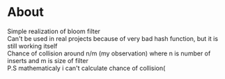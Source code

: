 # About
Simple realization of bloom filter  
Can't be used in real projects because of very bad hash function, but it is still working itself  
Chance of collision around n/m (my observation) where n is number of inserts and m is size of filter  
P.S mathematicaly i can't calculate chance of collision(
